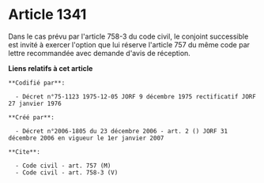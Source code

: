 # Article 1341

Dans le cas prévu par l'article 758-3 du code civil, le conjoint successible est invité à exercer l'option que lui réserve
l'article 757 du même code par lettre recommandée avec demande d'avis de réception.

**Liens relatifs à cet article**

	**Codifié par**:

	  - Décret n°75-1123 1975-12-05 JORF 9 décembre 1975 rectificatif JORF 27 janvier 1976

	**Créé par**:

	  - Décret n°2006-1805 du 23 décembre 2006 - art. 2 () JORF 31 décembre 2006 en vigueur le 1er janvier 2007

	**Cite**:

	  - Code civil - art. 757 (M)
	  - Code civil - art. 758-3 (V)
